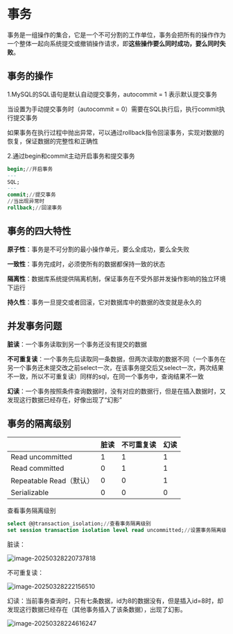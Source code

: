 # 事务

事务是一组操作的集合，它是一个不可分割的工作单位，事务会把所有的操作作为一个整体一起向系统提交或撤销操作请求，即**这些操作要么同时成功，要么同时失败**。

## 事务的操作

1.MySQL的SQL语句是默认自动提交事务，autocommit = 1 表示默认提交事务

当设置为手动提交事务时（autocommit = 0）需要在SQL执行后，执行commit执行提交事务

如果事务在执行过程中抛出异常，可以通过rollback指令回滚事务，实现对数据的恢复，保证数据的完整性和正确性

2.通过begin和commit主动开启事务和提交事务

```SQL
begin;//开启事务
---
SQL;
---
commit;//提交事务
//当出现异常时
rollback;//回滚事务
```

## 事务的四大特性

**原子性**：事务是不可分割的最小操作单元，要么全成功，要么全失败

**一致性**：事务完成时，必须使所有的数据都保持一致的状态

**隔离性**：数据库系统提供隔离机制，保证事务在不受外部并发操作影响的独立环境下运行

**持久性**：事务一旦提交或者回滚，它对数据库中的数据的改变就是永久的

## 并发事务问题

**脏读**：一个事务读取到另一个事务还没有提交的数据



**不可重复读**：一个事务先后读取同一条数据，但两次读取的数据不同（一个事务在另一个事务还未提交改之前select一次，在该事务提交后又select一次，两次结果不一致，所以不可重复读）同样的sql，在同一个事务中，查询结果不一致



**幻读**：一个事务按照条件查询数据时，没有对应的数据行，但是在插入数据时，又发现这行数据已经存在，好像出现了“幻影”

## 事务的隔离级别

|                         | 脏读 | 不可重复读 | 幻读 |
| ----------------------- | ---- | ---------- | ---- |
| Read uncommitted        | 1    | 1          | 1    |
| Read committed          | 0    | 1          | 1    |
| Repeatable Read（默认） | 0    | 0          | 1    |
| Serializable            | 0    | 0          | 0    |

查看事务隔离级别

```SQL
select @@transaction_isolation;//查看事务隔离级别
set session transaction isolation level read uncommitted;//设置事务隔离级别为可脏读
```

脏读：

![image-20250328220737818](C:\Users\Tibet\AppData\Roaming\Typora\typora-user-images\image-20250328220737818.png)

不可重复读：

![image-20250328222156510](C:\Users\Tibet\AppData\Roaming\Typora\typora-user-images\image-20250328222156510.png)

幻读：当前事务查询时，只有七条数据，id为8的数据没有，但是插入id=8时，却发现这行数据已经存在（其他事务插入了该条数据），出现了幻影。

![image-20250328224616247](C:\Users\Tibet\AppData\Roaming\Typora\typora-user-images\image-20250328224616247.png)
